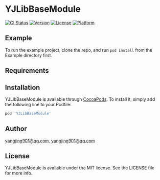 # YJLibBaseModule

[![CI Status](https://img.shields.io/travis/yangjing901@qq.com/YJLibBaseModule.svg?style=flat)](https://travis-ci.org/yangjing901@qq.com/YJLibBaseModule)
[![Version](https://img.shields.io/cocoapods/v/YJLibBaseModule.svg?style=flat)](https://cocoapods.org/pods/YJLibBaseModule)
[![License](https://img.shields.io/cocoapods/l/YJLibBaseModule.svg?style=flat)](https://cocoapods.org/pods/YJLibBaseModule)
[![Platform](https://img.shields.io/cocoapods/p/YJLibBaseModule.svg?style=flat)](https://cocoapods.org/pods/YJLibBaseModule)

## Example

To run the example project, clone the repo, and run `pod install` from the Example directory first.

## Requirements

## Installation

YJLibBaseModule is available through [CocoaPods](https://cocoapods.org). To install
it, simply add the following line to your Podfile:

```ruby
pod 'YJLibBaseModule'
```

## Author

yangjing901@qq.com, yangjing901@qq.com

## License

YJLibBaseModule is available under the MIT license. See the LICENSE file for more info.
